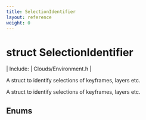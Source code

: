 ```yaml
---
title: SelectionIdentifier
layout: reference
weight: 0
---
```

struct SelectionIdentifier
===

| Include: | Clouds/Environment.h |

A struct to identify selections of keyframes, layers etc.
  



A struct to identify selections of keyframes, layers etc.
  


Enums
---
